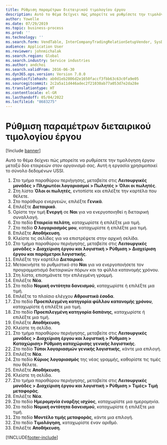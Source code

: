```yaml
---
title: Ρύθμιση παραμέτρων διεταιρικού τιμολογίου έργου
description: Αυτό το θέμα δείχνει πώς μπορείτε να ρυθμίσετε την τιμολόγηση έργου μεταξύ δύο εταιρειών στον οργανισμό σας.
author: Yowelle
ms.date: 07/29/2019
ms.topic: business-process
ms.prod: ''
ms.technology: ''
ms.search.form: VendTable, InterCompanyTradingRelationSetupVendor, SysDataAreaSelectLookup, ProjParameters, ProjPosting, ProjTransferPrice
audience: Application User
ms.reviewer: johnmichalak
ms.search.region: Global
ms.search.industry: Service industries
ms.author: andchoi
ms.search.validFrom: 2016-06-30
ms.dyn365.ops.version: Version 7.0.0
ms.openlocfilehash: ab0d1eb2806d2e1650faccf3fbb63c63c0fa9e05
ms.sourcegitcommit: 2c2a5a11d446adec2f21030ab77a053d7e2da28e
ms.translationtype: HT
ms.contentlocale: el-GR
ms.lasthandoff: 05/04/2022
ms.locfileid: "8683275"
---
```

# <a name="configure-intercompany-project-invoicing"></a>Ρύθμιση παραμέτρων διεταιρικού τιμολογίου έργου

[!include [banner](../../includes/banner.md)]

Αυτό το θέμα δείχνει πώς μπορείτε να ρυθμίσετε την τιμολόγηση έργου μεταξύ δύο εταιρειών στον οργανισμό σας. Αυτή η εργασία χρησιμοποιεί το σύνολο δεδομένων USSI.

1. Στο τμήμα παραθύρου περιήγησης, μεταβείτε στις **Λειτουργικές μονάδες > Πληρωτέοι λογαριασμοί > Πωλητές > Όλοι οι πωλητές**.
2. Στη λίστα **Όλοι οι πωλητές**, εντοπίστε και επιλέξτε την καρτέλα που θέλετε.
3. Στο παράθυρο ενεργειών, επιλέξτε **Γενικά**.
4. Επιλέξτε **Διεταιρικό**.
5. Ορίστε την τιμή **Ενεργή** σε **Ναι** για να ενεργοποιηθεί η διεταιρική συναλλαγή.
6. Στο πεδίο **Εταιρεία πελάτη**, καταχωρίστε ή επιλέξτε μια τιμή.
7. Στο πεδίο **Ο λογαριασμός μου**, καταχωρίστε ή επιλέξτε μια τιμή.
8. Επιλέξτε **Αποθήκευση**.
9. Κλείστε τις σελίδες για να επιστρέψετε στην αρχική σελίδα.
10. Στο τμήμα παραθύρου περιήγησης, μεταβείτε στις **Λειτουργικές μονάδες > Διαχείριση έργου και λογιστική > Ρύθμιση > Διαχείριση έργου και παράμετροι λογιστικής**.
11. Επιλέξτε την καρτέλα **Διεταιρικό**.
12. Μετακινήστε το ρυθμιστικό στο **Ναι** για να ενεργοποιήσετε τον προγραμματισμό διεταιρικών πόρων και τα φύλλα κατανομής χρόνου.
13. Στη λίστα, επισημάνετε την επιλεγμένη γραμμή.
14. Επιλέξτε **Νέα**.
15. Στο πεδίο **Νομική οντότητα δανεισμού**, καταχωρίστε ή επιλέξτε μια τιμή.
16. Επιλέξτε το πλαίσιο ελέγχου **Αθροιστικά έσοδα**.
17. Στο πεδίο **Προεπιλεγμένη κατηγορία φύλλου κατανομής χρόνου**, καταχωρίστε ή επιλέξτε μια τιμή.
18. Στο πεδίο **Προεπιλεγμένη κατηγορία δαπάνης**, καταχωρίστε ή επιλέξτε μια τιμή.
19. Επιλέξτε **Αποθήκευση**.
20. Κλείστε τη σελίδα.
21. Στο τμήμα παραθύρου περιήγησης, μεταβείτε στις **Λειτουργικές μονάδες > Διαχείριση έργου και λογιστική > Ρύθμιση > Καταχώριση> Ρύθμιση καταχώρισης γενικής λογιστικής**.
22. Στο πεδίο **Τύποι λογαριασμών γενικής λογιστικής**, κάντε μια επιλογή.
23. Επιλέξτε **Νέα**.
24. Στο πεδίο **Κύριος λογαριασμός** της νέας γραμμής, καθορίστε τις τιμές που θέλετε.
25. Επιλέξτε **Αποθήκευση**.
26. Κλείστε τη σελίδα.
27. Στο τμήμα παραθύρου περιήγησης, μεταβείτε στις **Λειτουργικές μονάδες > Διαχείριση έργου και λογιστική > Ρύθμιση > Τιμές> Τιμή μεταφοράς**.
28. Επιλέξτε **Νέα**.
29. Στο πεδίο **Ημερομηνία έναρξης ισχύος**, καταχωρίστε μια ημερομηνία.
30. Στο πεδίο **Νομική οντότητα δανεισμού**, καταχωρίστε ή επιλέξτε μια τιμή.
31. Στο πεδίο **Μοντέλο τιμής μεταφοράς**, κάντε μια επιλογή.
32. Στο πεδίο **Τιμολόγηση**, καταχωρίστε έναν αριθμό.
33. Επιλέξτε **Αποθήκευση**.



[!INCLUDE[footer-include](../../includes/footer-banner.md)]